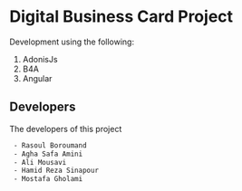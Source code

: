 # Digital Business Card Project

Development using the following:

1. AdonisJs
2. B4A
3. Angular

## Developers

The developers of this project

```bash
 - Rasoul Boroumand
 - Agha Safa Amini
 - Ali Mousavi
 - Hamid Reza Sinapour
 - Mostafa Gholami
```

